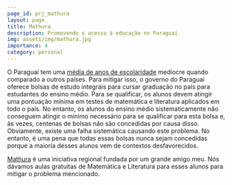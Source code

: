 ```yaml
---
page_id: prj_mathura
layout: page
title: Mathura
description: Promovendo o acesso à educação no Paraguai
img: assets/img/mathura.jpg
importance: 4
category: personal
---
```


O Paraguai tem uma <a href="https://ourworldindata.org/grapher/mean-years-of-schooling-long-run">média de anos de escolaridade</a> medíocre quando comparado a outros países. Para mitigar isso, o governo do Paraguai oferece bolsas de estudo integrais para cursar graduação no país para estudantes do ensino médio.
Para se qualificar, os alunos devem atingir uma pontuação mínima em testes de matemática e literatura aplicados em todo o país.
No entanto, os alunos do ensino médio sistematicamente não conseguem atingir o mínimo necessário para se qualificar para esta bolsa e, às vezes, centenas de bolsas não são concedidas por causa disso. Obviamente, existe uma falha sistemática causando este problema. No entanto, é uma pena que todas essas bolsas nunca sejam concedidas porque a maioria desses alunos vem de contextos desfavorecidos.

<a href="https://www.facebook.com/photo.php?fbid=659786765941152&set=pb.100057295035664.-2207520000"> Mathura</a> é uma iniciativa regional fundada por um grande amigo meu. Nós dávamos aulas gratuitas de Matemática e Literatura para esses alunos para mitigar o problema mencionado.
